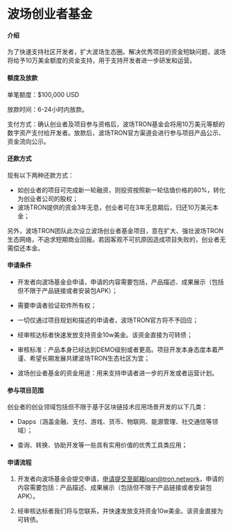 # 波场创业者基金

#### 介绍

为了快速支持社区开发者，扩大波场生态圈。解决优秀项目的资金短缺问题，波场将给予10万美金额度的资金支持，用于支持开发者进一步研发和运营。

#### 额度及放款

单笔额度：$100,000 USD  

放款时间：6-24小时内放款。  

支付方式：确认创业者及项目参与资格后，波场TRON基金会将用10万美元等额的数字资产支付给开发者。放款后，波场TRON官方渠道会进行参与项目产品公示、资金流向公示。

#### 还款方式

现有以下两种还款方式：

+ 如创业者的项目可完成新一轮融资，则投资按照新一轮估值价格的80%，转化为创业者公司的股权；
+ 波场TRON提供的资金3年无息，创业者可在3年无息期后，归还10万美元本金；

另外，波场TRON团队此次设立波场创业者基金项目，意在扩大、强壮波场TRON生态网络，不追求短期商业回报。若因客观不可抗原因造成项目失败的，创业者无需偿还本金。

#### 申请条件

+ 开发者向波场基金会申请，申请的内容需要包括，产品描述、成果展示（包括但不限于产品链接或者安装包APK）；

+ 需要申请者验证软件所有权；

+ 一切仅通过项目规划和描述的申请者，波场TRON官方将不予回应；

+ 经审核达标者快速发放支持资金10w美金。该资金直接为可转债；

+ 审核标准：产品本身已经达到DEMO级别或者更高。项目开发本身态度本着严谨、希望长期发展共建波场TRON生态社区为宜；

+ 波场创业者基金的资金用途：用来支持申请者进一步的开发或者运营计划。

#### 参与项目范围

创业者的创业领域包括但不限于基于区块链技术应用场景开发的以下几类：

+ Dapps（涵盖金融、支付、游戏、货币、物联网、能源管理、社交通信等领域）；

+ 查询、转换、协助开发等一些具有实用价值的优秀工具类应用；

#### 申请流程

1. 开发者向波场基金会提交申请，申请提交至邮箱loan@tron.network，申请的内容需要包括：产品描述、成果展示（包括但不限于产品链接或者安装包APK）。

2. 经审核达标者我们将与您联系，并快速发放支持资金10w美金。该资金直接为可转债。

